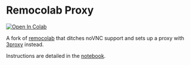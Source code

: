 # Remocolab Proxy
[![Open In Colab](https://colab.research.google.com/assets/colab-badge.svg)](https://colab.research.google.com/github/namangoy/proxycolab/blob/master/proxycolab.ipynb)

A fork of [remocolab](https://github.com/bui/remocolab) that ditches noVNC support and sets up a proxy with [3proxy](https://github.com/z3APA3A/3proxy) instead.

Instructions are detailed in the [notebook](https://colab.research.google.com/github/namangoy/proxycolab/blob/master/proxycolab.ipynb).
